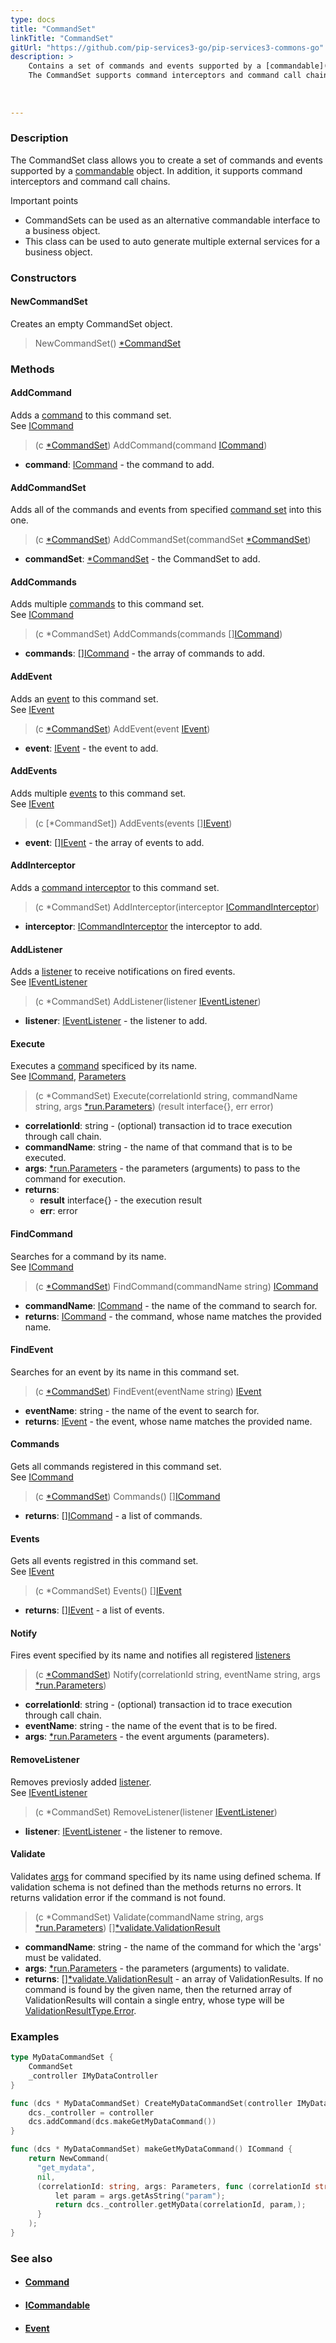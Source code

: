 ```yaml
---
type: docs
title: "CommandSet"
linkTitle: "CommandSet"
gitUrl: "https://github.com/pip-services3-go/pip-services3-commons-go"
description: > 
    Contains a set of commands and events supported by a [commandable](../icommandable) object.
    The CommandSet supports command interceptors and command call chains.
    
 
    
---
```


### Description

The CommandSet class allows you to create a set of commands and events supported by a [commandable](../icommandable) object. In addition, it supports command interceptors and command call chains.

Important points

- CommandSets can be used as an alternative commandable interface to a business object.
- This class can be used to auto generate multiple external services for a business object.

### Constructors

#### NewCommandSet
Creates an empty CommandSet object.

> NewCommandSet() [*CommandSet]()

### Methods

#### AddCommand
Adds a [command](../icommand) to this command set.  
See [ICommand](../icommand)

> (c [*CommandSet]()) AddCommand(command [ICommand](../icommand))

- **command**: [ICommand](../icommand) - the command to add.

#### AddCommandSet
Adds all of the commands and events from specified [command set](../command_set)
into this one. 

> (c [*CommandSet]()) AddCommandSet(commandSet [*CommandSet]())

- **commandSet**: [*CommandSet]() - the CommandSet to add.

#### AddCommands
Adds multiple [commands](../icommand) to this command set.  
See [ICommand](../icommand)

> (c *CommandSet) AddCommands(commands [][ICommand](../icommand))

- **commands**: [][ICommand](../icommand) - the array of commands to add.


#### AddEvent
Adds an [event](../ievent) to this command set.  
See [IEvent](../ievent)

> (c [*CommandSet]()) AddEvent(event [IEvent](../ievent))

- **event**: [IEvent](../ievent) - the event to add.

#### AddEvents
Adds multiple [events](../ievent) to this command set.  
See [IEvent](../ievent)

> (c [*CommandSet]) AddEvents(events [][IEvent](../ievent))

- **event**: [][IEvent](../ievent) - the array of events to add.

#### AddInterceptor
Adds a [command interceptor](../icommand_interceptor) to this command set.

> (c *CommandSet) AddInterceptor(interceptor [ICommandInterceptor](../icommand_interceptor))

- **interceptor**: [ICommandInterceptor](../icommand_interceptor) the interceptor to add.

#### AddListener
Adds a [listener](../ievent_listener) to receive notifications on fired events.  
See [IEventListener](../ievent_listener)

> (c *CommandSet) AddListener(listener [IEventListener](../ievent_listener))

- **listener**: [IEventListener](../ievent_listener) - the listener to add.

#### Execute
Executes a [command](../icommand) specificed by its name.  
See [ICommand](../icommand), [Parameters](../../run/parameters)

> (c *CommandSet) Execute(correlationId string, commandName string, args [*run.Parameters](../../run/parameters)) (result interface{}, err error)

- **correlationId**: string - (optional) transaction id to trace execution through call chain.
- **commandName**: string - the name of that command that is to be executed.
- **args**: [*run.Parameters](../../run/parameters) - the parameters (arguments) to pass to the command for execution.
- **returns**:
    - **result** interface{} - the execution result
    - **err**: error

#### FindCommand
Searches for a command by its name.  
See [ICommand](../icommand)

> (c [*CommandSet]()) FindCommand(commandName string) [ICommand](../icommand)

- **commandName**: [ICommand](../icommand) - the name of the command to search for.
- **returns**: [ICommand](../icommand) - the command, whose name matches the provided name.

#### FindEvent
Searches for an event by its name in this command set.

> (c [*CommandSet]()) FindEvent(eventName string) [IEvent](../ievent)

- **eventName**: string - the name of the event to search for.
- **returns**: [IEvent](../ievent) - the event, whose name matches the provided name.


#### Commands
Gets all commands registered in this command set.  
See [ICommand](../icommand)

> (c [*CommandSet]()) Commands() [][ICommand](../icommand)

- **returns**: [][ICommand](../icommand) - a list of commands.

#### Events
Gets all events registred in this command set.  
See [IEvent](../ievent)

> (c *CommandSet) Events() [][IEvent](../ievent)

- **returns**: [][IEvent](../ievent) - a list of events.


#### Notify
Fires event specified by its name and notifies all registered
[listeners](../ievent_listener)

> (c [*CommandSet]()) Notify(correlationId string, eventName string, args [*run.Parameters](../../run/parameters))

- **correlationId**: string - (optional) transaction id to trace execution through call chain.
- **eventName**: string - the name of the event that is to be fired.
- **args**: [*run.Parameters](../../run/parameters) - the event arguments (parameters).

#### RemoveListener
Removes previosly added [listener](../ievent_listener).  
See [IEventListener](../ievent_listener)

> (c *CommandSet) RemoveListener(listener [IEventListener](../ievent_listener))

- **listener**: [IEventListener](../ievent_listener) - the listener to remove.

#### Validate
Validates [args](../../run/parameters) for command specified by its name using defined schema.
If validation schema is not defined than the methods returns no errors.
It returns validation error if the command is not found.


> (c *CommandSet) Validate(commandName string, args [*run.Parameters](../../run/parameters)) [][*validate.ValidationResult](../../validate/validation_result)

- **commandName**: string - the name of the command for which the 'args' must be validated.
- **args**: [*run.Parameters](../../run/parameters) - the parameters (arguments) to validate.
- **returns**: [][*validate.ValidationResult](../../validate/validation_result) - an array of ValidationResults. If no command is found by the given name, then the returned array of ValidationResults will contain a single entry, whose type will be [ValidationResultType.Error](../../validate/validation_result_type).

### Examples

```go
type MyDataCommandSet {
    CommandSet
    _controller IMyDataController
}

func (dcs * MyDataCommandSet) CreateMyDataCommandSet(controller IMyDataController) { // Any data controller interface
    dcs._controller = controller
    dcs.addCommand(dcs.makeGetMyDataCommand())
}

func (dcs * MyDataCommandSet) makeGetMyDataCommand() ICommand {
    return NewCommand(
      "get_mydata",
      nil,
      (correlationId: string, args: Parameters, func (correlationId string, args *run.Parameters)(interface{}, err) {
          let param = args.getAsString("param");
          return dcs._controller.getMyData(correlationId, param,);
      }
    );
}

```

### See also
- #### [Command](../command)
- #### [ICommandable](../icommandable)
- #### [Event](../event)
